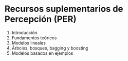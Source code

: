 # Recursos suplementarios de Percepción (PER)

1. Introducción
2. Fundamentos teóricos
3. Modelos lineales
4. Árboles, bosques, bagging y boosting
5. Modelos basados en ejemplos
